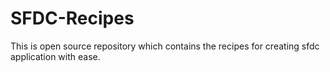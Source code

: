 # SFDC-Recipes
This is open source repository which contains the recipes for creating sfdc application with ease.
